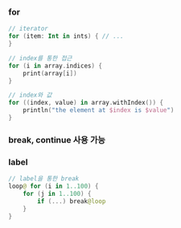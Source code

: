 ### for 

```kotlin
// iterator
for (item: Int in ints) { // ...
}

// index를 통한 접근 
for (i in array.indices) { 
	print(array[i])
}

// index와 값
for ((index, value) in array.withIndex()) { 
	println("the element at $index is $value")
}
```

### break, continue 사용 가능

### label
```kotlin
// label을 통한 break
loop@ for (i in 1..100) { 
	for (j in 1..100) {
		if (...) break@loop
	}
}
```
